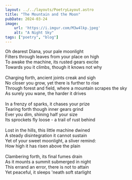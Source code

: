 ```yaml
---
layout: ../../layouts/PoetryLayout.astro
title: "The Mountain and the Moon"
pubDate: 2024-03-24
image:
    url: 'https://i.imgur.com/M3w4lkp.jpeg'
    alt: "A Night Sky"
tags: ["poetry", "blog"]
---
```

Oh dearest Diana, your pale moonlight\
Filters through leaves from your place on high\
To awake the machine, its rusted gears excite\
Towards you it climbs, though it knows not why\
\
Charging forth, ancient joints creak and sigh\
No closer you grow, yet there is further to rise\
Through forest and field, where a mountain scrapes the sky\
As surely you wane, the harder it drives\
\
In a frenzy of sparks, it chases your prize\
Tearing forth though inner gears grind\
Ever you dim, shining half your size\
Its sprockets fly loose - a trail of rust behind\
\
Lost in the hills, this little machine dwined\
A steady disintegration it cannot sustain\
Yet of your sweet moonlight, a sliver remind:\
How high it has risen above the plain\
\
Clambering forth, its final fumes drain\
As it mounts a summit submerged in night\
This errand an error, there is not to attain\
Yet peaceful, it sleeps 'neath soft starlight
